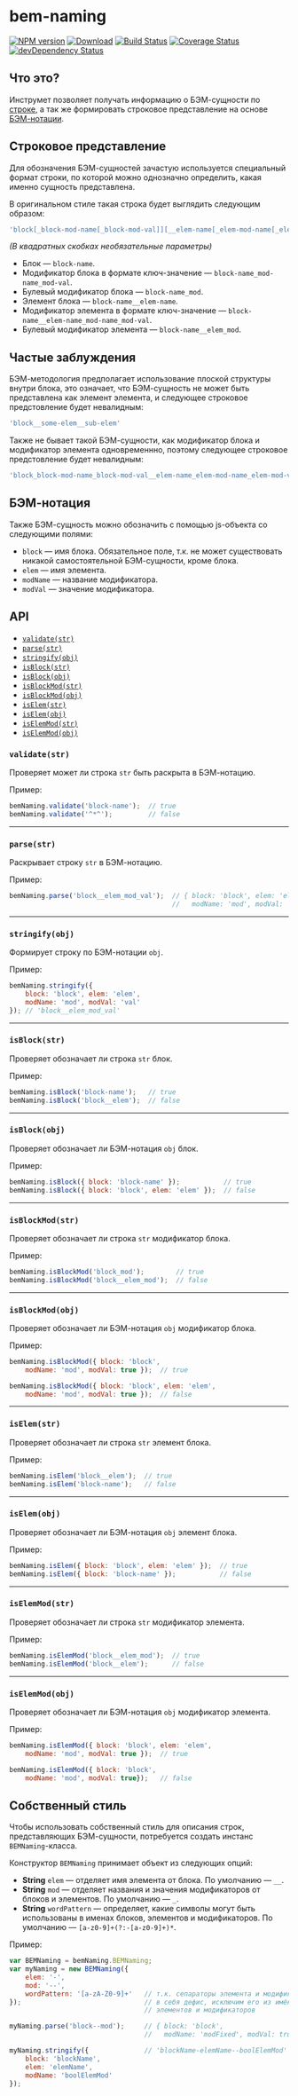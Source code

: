bem-naming
==========

[![NPM version](http://img.shields.io/npm/v/bem-naming.svg?style=flat)](http://badge.fury.io/js/bem-naming) [![Download](http://img.shields.io/badge/download-1%20kB-blue.svg?style=flat)](https://github.com/bem/bem-naming/releases/v0.2.1) [![Build Status](http://img.shields.io/travis/bem/bem-naming.svg?branch=master&style=flat)](https://travis-ci.org/bem/bem-naming) [![Coverage Status](https://img.shields.io/coveralls/bem/bem-naming.svg?branch=master&style=flat)](https://coveralls.io/r/bem/bem-naming) [![devDependency Status](http://img.shields.io/david/dev/bem/bem-naming.svg?style=flat)](https://david-dm.org/bem/bem-naming#info=devDependencies)

Что это?
--------

Инструмет позволяет получать информацию о БЭМ-сущности по [строке](#%D0%A1%D1%82%D1%80%D0%BE%D0%BA%D0%BE%D0%B2%D0%BE%D0%B5-%D0%BF%D1%80%D0%B5%D0%B4%D1%81%D1%82%D0%B0%D0%B2%D0%BB%D0%B5%D0%BD%D0%B8%D0%B5), а так же формировать строковое представление на основе [БЭМ-нотации](#%D0%91%D0%AD%D0%9C-%D0%BD%D0%BE%D1%82%D0%B0%D1%86%D0%B8%D1%8F).

Строковое представление
-----------------------
Для обозначения БЭМ-сущностей зачастую используется специальный формат строки, по которой можно однозначно определить, какая именно сущность представлена.

В оригинальном стиле такая строка будет выглядить следующим образом:

```js
'block[_block-mod-name[_block-mod-val]][__elem-name[_elem-mod-name[_elem-mod-val]]]'
```

*(В квадратных скобках необязательные параметры)*

* Блок — `block-name`.
* Модификатор блока в формате ключ-значение — `block-name_mod-name_mod-val`.
* Булевый модификатор блока — `block-name_mod`.
* Элемент блока — `block-name__elem-name`.
* Модификатор элемента в формате ключ-значение — `block-name__elem-name_mod-name_mod-val`.
* Булевый модификатор элемента — `block-name__elem_mod`.

Частые заблуждения
------------------

БЭМ-методология предполагает использование плоской структуры внутри блока, это означает, что БЭМ-сущность не может быть представлена как элемент элемента, и следующее строковое предстовление будет невалидным:

```js
'block__some-elem__sub-elem'
```

Также не бывает такой БЭМ-сущности, как модификатор блока и модификатор элемента одновременнно, поэтому следующее строковое предстовление будет невалидным:

```js
'block_block-mod-name_block-mod-val__elem-name_elem-mod-name_elem-mod-val'
```

БЭМ-нотация
-----------

Также БЭМ-сущность можно обозначить с помощью js-объекта со следующими полями:

* `block` — имя блока. Обязательное поле, т.к. не может существовать никакой самостоятельной БЭМ-сущности, кроме блока.
* `elem` — имя элемента.
* `modName` — название модификатора.
* `modVal` — значение модификатора.

API
---

* [`validate(str)`](#validatestr)
* [`parse(str)`](#parsestr)
* [`stringify(obj)`](#stringifyobj)
* [`isBlock(str)`](#isblockstr)
* [`isBlock(obj)`](#isblockobj)
* [`isBlockMod(str)`](#isblockmodstr)
* [`isBlockMod(obj)`](#isblockmodobj)
* [`isElem(str)`](#iselemstr)
* [`isElem(obj)`](#iselemobj)
* [`isElemMod(str)`](#iselemmodstr)
* [`isElemMod(obj)`](#iselemmodobj)

### `validate(str)`

Проверяет может ли строка `str` быть раскрыта в БЭМ-нотацию.

Пример:

```js
bemNaming.validate('block-name');  // true
bemNaming.validate('^*^');         // false
```

<hr/>

### `parse(str)`

Раскрывает строку `str` в БЭМ-нотацию.

Пример:

```js
bemNaming.parse('block__elem_mod_val');  // { block: 'block', elem: 'elem',
                                         //   modName: 'mod', modVal: 'val' }
```

<hr/>

### `stringify(obj)`

Формирует строку по БЭМ-нотации `obj`.

Пример:

```js
bemNaming.stringify({
    block: 'block', elem: 'elem',
    modName: 'mod', modVal: 'val'
}); // 'block__elem_mod_val'
```

<hr/>

### `isBlock(str)`

Проверяет обозначает ли строка `str` блок.

Пример:

```js
bemNaming.isBlock('block-name');   // true
bemNaming.isBlock('block__elem');  // false
```

<hr/>

### `isBlock(obj)`

Проверяет обозначает ли БЭМ-нотация `obj` блок.

Пример:

```js
bemNaming.isBlock({ block: 'block-name' });           // true
bemNaming.isBlock({ block: 'block', elem: 'elem' });  // false
```

<hr/>

### `isBlockMod(str)`

Проверяет обозначает ли строка `str` модификатор блока.

Пример:

```js
bemNaming.isBlockMod('block_mod');        // true
bemNaming.isBlockMod('block__elem_mod');  // false
```

<hr/>

### `isBlockMod(obj)`

Проверяет обозначает ли БЭМ-нотация `obj` модификатор блока.

Пример:

```js
bemNaming.isBlockMod({ block: 'block',
    modName: 'mod', modVal: true });  // true

bemNaming.isBlockMod({ block: 'block', elem: 'elem',
    modName: 'mod', modVal: true });  // false
```

<hr/>

### `isElem(str)`

Проверяет обозначает ли строка `str` элемент блока.

Пример:

```js
bemNaming.isElem('block__elem');  // true
bemNaming.isElem('block-name');   // false
```

<hr/>

### `isElem(obj)`

Проверяет обозначает ли БЭМ-нотация `obj` элемент блока.

Пример:

```js
bemNaming.isElem({ block: 'block', elem: 'elem' });  // true
bemNaming.isElem({ block: 'block-name' });           // false
```

<hr/>

### `isElemMod(str)`

Проверяет обозначает ли строка `str` модификатор элемента.

Пример:

```js
bemNaming.isElemMod('block__elem_mod');  // true
bemNaming.isElemMod('block__elem');      // false
```

<hr/>

### `isElemMod(obj)`

Проверяет обозначает ли БЭМ-нотация `obj` модификатор элемента.

Пример:

```js
bemNaming.isElemMod({ block: 'block', elem: 'elem',
    modName: 'mod', modVal: true });  // true

bemNaming.isElemMod({ block: 'block',
    modName: 'mod', modVal: true});   // false
```

Собственный стиль
-----------------

Чтобы использовать собственный стиль для описания строк, представляющих БЭМ-сущности, потребуется создать инстанс `BEMNaming`-класса.

Конструктор `BEMNaming` принимает объект из следующих опций:

* **String** `elem` — отделяет имя элемента от блока. По&nbsp;умолчанию&nbsp;—&nbsp;`__`.
* **String** `mod` — отделяет названия и значения модификаторов от блоков и элементов. По&nbsp;умолчанию&nbsp;—&nbsp;`_`.
* **String** `wordPattern` — определяет, какие символы могут быть использованы в именах блоков, элементов и модификаторов. По умолчанию&nbsp;—&nbsp;`[a-z0-9]+(?:-[a-z0-9]+)*`.

Пример:

```js
var BEMNaming = bemNaming.BEMNaming;
var myNaming = new BEMNaming({
    elem: '-',
    mod: '--',
    wordPattern: '[a-zA-Z0-9]+'   // т.к. сепараторы элемента и модификаотра включают
});                               // в себя дефис, исключим его из имён блоков,
                                  // элементов и модификаторов

myNaming.parse('block--mod');     // { block: 'block',
                                  //   modName: 'modFixed', modVal: true }

myNaming.stringify({              // 'blockName-elemName--boolElemMod'
    block: 'blockName',
    elem: 'elemName',
    modName: 'boolElemMod'
});
```

